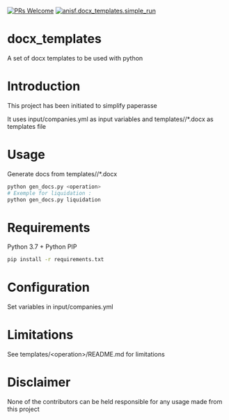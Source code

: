 [![PRs Welcome](https://img.shields.io/badge/PRs-welcome-brightgreen.svg?style=flat-square)](http://makeapullrequest.com) [![anisf.docx_templates.simple_run](https://github.com/anisf/docx_templates/actions/workflows/simple_run.yml/badge.svg)](https://github.com/anisf/docx_templates/actions/workflows/simple_run.yml)
# docx_templates
A set of docx templates to be used with python

# Introduction
This project has been initiated to simplify paperasse

It uses input/companies.yml as input variables and templates/<operation>/*.docx as templates file

# Usage
Generate docs from templates/<operation>/*.docx

```bash
python gen_docs.py <operation>
# Exemple for liquidation :
python gen_docs.py liquidation
```
# Requirements
Python 3.7 + Python PIP

```bash
pip install -r requirements.txt
```
# Configuration
Set variables in input/companies.yml

# Limitations
See templates/\<operation\>/README.md for limitations
  
# Disclaimer
None of the contributors can be held responsible for any usage made from this project
